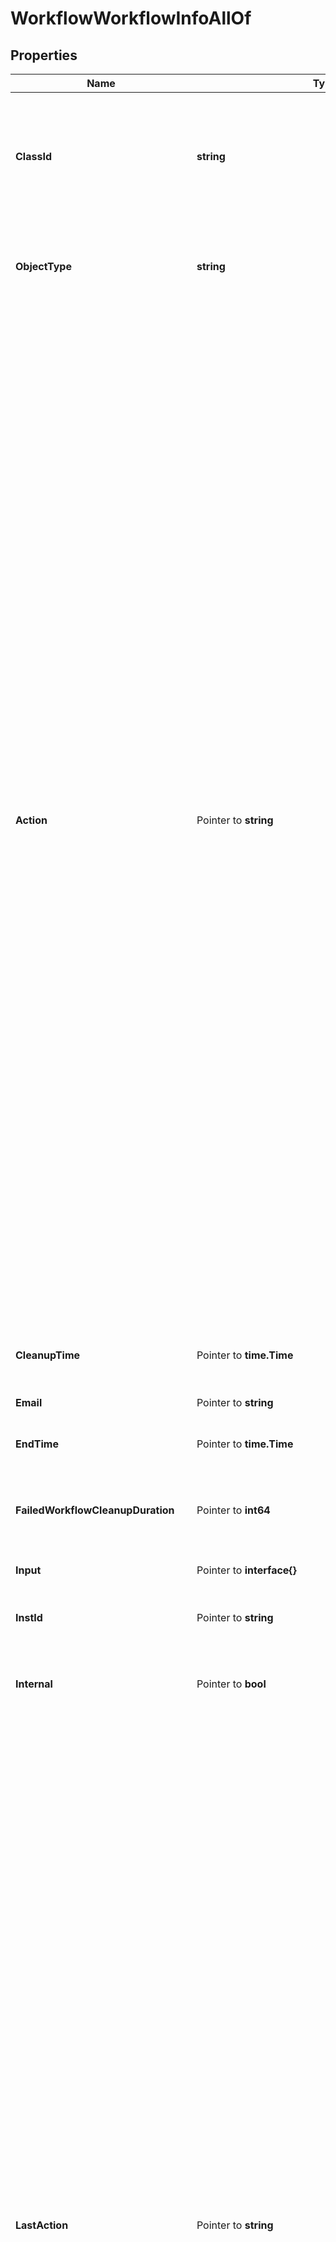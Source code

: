 # WorkflowWorkflowInfoAllOf

## Properties

Name | Type | Description | Notes
------------ | ------------- | ------------- | -------------
**ClassId** | **string** | The fully-qualified name of the instantiated, concrete type. This property is used as a discriminator to identify the type of the payload when marshaling and unmarshaling data. | [default to "workflow.WorkflowInfo"]
**ObjectType** | **string** | The fully-qualified name of the instantiated, concrete type. The value should be the same as the &#39;ClassId&#39; property. | [default to "workflow.WorkflowInfo"]
**Action** | Pointer to **string** | The action of the workflow such as start, cancel, retry, pause. * &#x60;None&#x60; - No action is set, this is the default value for action field. * &#x60;Create&#x60; - Create a new instance of the workflow but it does not start the execution of the workflow. Use the Start action to start execution of the workflow. * &#x60;Start&#x60; - Start a new execution of the workflow. * &#x60;Pause&#x60; - Pause the workflow, this can only be issued on workflows that are in running state. * &#x60;Resume&#x60; - Resume the workflow which was previously paused through pause action on the workflow. * &#x60;Retry&#x60; - Retry the workflow that has previously reached a final state and has the retryable property set to true. A running or waiting workflow cannot be retried. If the property retryFromTaskName is also passed along with this action, the workflow will be started from that specific task, otherwise the workflow will be restarted from the first task.  The task name in retryFromTaskName must be one of the tasks that completed or failed in the previous run. It is not possible to retry a workflow from a task which wasn&#39;t run in the previous iteration. * &#x60;RetryFailed&#x60; - Retry the workflow that has failed. A running or waiting workflow or a workflow that completed successfully cannot be retried. Only the tasks that failed in the previous run will be retried and the rest of workflow will be run. This action does not restart the workflow and also does not support retrying from a specific task. * &#x60;Cancel&#x60; - Cancel the workflow that is in running or waiting state. | [optional] [default to "None"]
**CleanupTime** | Pointer to **time.Time** | The time when the workflow info will be removed from database. | [optional] [readonly] 
**Email** | Pointer to **string** | The email address of the user who started this workflow. | [optional] [readonly] 
**EndTime** | Pointer to **time.Time** | The time when the workflow reached a final state. | [optional] [readonly] 
**FailedWorkflowCleanupDuration** | Pointer to **int64** | The duration in hours after which the workflow info for failed, terminated or timed out workflow will be removed from database. | [optional] [default to 2160]
**Input** | Pointer to **interface{}** | All the given inputs for the workflow. | [optional] 
**InstId** | Pointer to **string** | A workflow instance Id which is the unique identified for the workflow execution. | [optional] [readonly] 
**Internal** | Pointer to **bool** | Denotes if this workflow is internal and should be hidden from user view of running workflows. | [optional] 
**LastAction** | Pointer to **string** | The last action that was issued on the workflow is saved in this field. * &#x60;None&#x60; - No action is set, this is the default value for action field. * &#x60;Create&#x60; - Create a new instance of the workflow but it does not start the execution of the workflow. Use the Start action to start execution of the workflow. * &#x60;Start&#x60; - Start a new execution of the workflow. * &#x60;Pause&#x60; - Pause the workflow, this can only be issued on workflows that are in running state. * &#x60;Resume&#x60; - Resume the workflow which was previously paused through pause action on the workflow. * &#x60;Retry&#x60; - Retry the workflow that has previously reached a final state and has the retryable property set to true. A running or waiting workflow cannot be retried. If the property retryFromTaskName is also passed along with this action, the workflow will be started from that specific task, otherwise the workflow will be restarted from the first task.  The task name in retryFromTaskName must be one of the tasks that completed or failed in the previous run. It is not possible to retry a workflow from a task which wasn&#39;t run in the previous iteration. * &#x60;RetryFailed&#x60; - Retry the workflow that has failed. A running or waiting workflow or a workflow that completed successfully cannot be retried. Only the tasks that failed in the previous run will be retried and the rest of workflow will be run. This action does not restart the workflow and also does not support retrying from a specific task. * &#x60;Cancel&#x60; - Cancel the workflow that is in running or waiting state. | [optional] [readonly] [default to "None"]
**Message** | Pointer to [**[]WorkflowMessage**](WorkflowMessage.md) |  | [optional] 
**MetaVersion** | Pointer to **int64** | Version of the workflow metadata for which this workflow execution was started. | [optional] 
**Name** | Pointer to **string** | A name of the workflow execution instance. | [optional] 
**Output** | Pointer to **interface{}** | All the generated outputs for the workflow. | [optional] [readonly] 
**PauseReason** | Pointer to **string** | Denotes the reason workflow is in paused status. * &#x60;None&#x60; - Pause reason is none, which indicates there is no reason for the pause state. * &#x60;TaskWithWarning&#x60; - Pause reason indicates the workflow is in this state due to a task that has a status as completed with warnings. * &#x60;SystemMaintenance&#x60; - Pause reason indicates the workflow is in this state based on actions of system admin for maintenance. | [optional] [default to "None"]
**Progress** | Pointer to **float32** | This field indicates percentage of workflow task execution. | [optional] [readonly] 
**Properties** | Pointer to [**NullableWorkflowWorkflowInfoProperties**](WorkflowWorkflowInfoProperties.md) |  | [optional] 
**RetryFromTaskName** | Pointer to **string** | This field is applicable when Retry action is issued for a workflow which is in &#39;final&#39; state. When this field is not specified, the workflow will be retried from the start i.e., the first task. When this field is specified then the workflow will be retried from the specified task. This field should specify the task name which is the unique name of the task within the workflow. The task name must be one of the tasks that completed or failed in the previous run. It is not possible to retry a workflow from a task which wasn&#39;t run in the previous iteration. | [optional] 
**Src** | Pointer to **string** | The source microservice name which is the owner for this workflow. | [optional] [readonly] 
**StartTime** | Pointer to **time.Time** | The time when the workflow was started for execution. | [optional] [readonly] 
**Status** | Pointer to **string** | A status of the workflow (RUNNING, WAITING, COMPLETED, TIME_OUT, FAILED). | [optional] [readonly] 
**SuccessWorkflowCleanupDuration** | Pointer to **int64** | The duration in hours after which the workflow info for successful workflow will be removed from database. | [optional] [default to 2160]
**TraceId** | Pointer to **string** | The trace id to keep track of workflow execution. | [optional] [readonly] 
**Type** | Pointer to **string** | A type of the workflow (serverconfig, ansible_monitoring). | [optional] [readonly] 
**UserActionRequired** | Pointer to **bool** | Property will be set when an user action is required on the workflow. This can be because the workflow is waiting for a wait task to be updated, workflow is paused or workflow launched by a configuration object has failed and needs to be retried in order to complete successfully. | [optional] [readonly] [default to false]
**UserId** | Pointer to **string** | The user identifier which indicates the user that started this workflow. | [optional] [readonly] 
**Variable** | Pointer to **interface{}** | All the generated variables for the workflow. During workflow execution, the variables will be updated as per the variableParameters specified after each task execution. | [optional] [readonly] 
**WaitReason** | Pointer to **string** | Denotes the reason workflow is in waiting status. * &#x60;None&#x60; - Wait reason is none, which indicates there is no reason for the waiting state. * &#x60;GatherTasks&#x60; - Wait reason is gathering tasks, which indicates the workflow is in this state in order to gather tasks. * &#x60;Duplicate&#x60; - Wait reason is duplicate, which indicates the workflow is a duplicate of current running workflow. * &#x60;RateLimit&#x60; - Wait reason is rate limit, which indicates the workflow is rate limited by account/instance level throttling threshold. * &#x60;WaitTask&#x60; - Wait reason when there are one or more wait tasks in the workflow which are yet to receive a task status update. * &#x60;PendingRetryFailed&#x60; - Wait reason when the workflow is pending a RetryFailed action. * &#x60;WaitingToStart&#x60; - Workflow is waiting to start on workflow engine. | [optional] [default to "None"]
**WorkflowCtx** | Pointer to [**NullableWorkflowWorkflowCtx**](WorkflowWorkflowCtx.md) |  | [optional] 
**WorkflowMetaType** | Pointer to **string** | The type of workflow meta. Derived from the workflow meta that is used to launch this workflow instance. * &#x60;SystemDefined&#x60; - System defined workflow definition. * &#x60;UserDefined&#x60; - User defined workflow definition. * &#x60;Dynamic&#x60; - Dynamically defined workflow definition. | [optional] [default to "SystemDefined"]
**WorkflowTaskCount** | Pointer to **int64** | Total number of workflow tasks in this workflow. | [optional] [readonly] 
**WorkflowWorkerTaskCount** | Pointer to **int64** | Total number of worker tasks in this workflow. This count doesn&#39;t include the control tasks in the workflow. | [optional] [readonly] 
**Account** | Pointer to [**IamAccountRelationship**](IamAccountRelationship.md) |  | [optional] 
**AssociatedObject** | Pointer to [**MoBaseMoRelationship**](MoBaseMoRelationship.md) |  | [optional] 
**Organization** | Pointer to [**OrganizationOrganizationRelationship**](OrganizationOrganizationRelationship.md) |  | [optional] 
**ParentTaskInfo** | Pointer to [**WorkflowTaskInfoRelationship**](WorkflowTaskInfoRelationship.md) |  | [optional] 
**PendingDynamicWorkflowInfo** | Pointer to [**WorkflowPendingDynamicWorkflowInfoRelationship**](WorkflowPendingDynamicWorkflowInfoRelationship.md) |  | [optional] 
**Permission** | Pointer to [**IamPermissionRelationship**](IamPermissionRelationship.md) |  | [optional] 
**TaskInfos** | Pointer to [**[]WorkflowTaskInfoRelationship**](WorkflowTaskInfoRelationship.md) | An array of relationships to workflowTaskInfo resources. | [optional] [readonly] 
**WorkflowDefinition** | Pointer to [**WorkflowWorkflowDefinitionRelationship**](WorkflowWorkflowDefinitionRelationship.md) |  | [optional] 

## Methods

### NewWorkflowWorkflowInfoAllOf

`func NewWorkflowWorkflowInfoAllOf(classId string, objectType string, ) *WorkflowWorkflowInfoAllOf`

NewWorkflowWorkflowInfoAllOf instantiates a new WorkflowWorkflowInfoAllOf object
This constructor will assign default values to properties that have it defined,
and makes sure properties required by API are set, but the set of arguments
will change when the set of required properties is changed

### NewWorkflowWorkflowInfoAllOfWithDefaults

`func NewWorkflowWorkflowInfoAllOfWithDefaults() *WorkflowWorkflowInfoAllOf`

NewWorkflowWorkflowInfoAllOfWithDefaults instantiates a new WorkflowWorkflowInfoAllOf object
This constructor will only assign default values to properties that have it defined,
but it doesn't guarantee that properties required by API are set

### GetClassId

`func (o *WorkflowWorkflowInfoAllOf) GetClassId() string`

GetClassId returns the ClassId field if non-nil, zero value otherwise.

### GetClassIdOk

`func (o *WorkflowWorkflowInfoAllOf) GetClassIdOk() (*string, bool)`

GetClassIdOk returns a tuple with the ClassId field if it's non-nil, zero value otherwise
and a boolean to check if the value has been set.

### SetClassId

`func (o *WorkflowWorkflowInfoAllOf) SetClassId(v string)`

SetClassId sets ClassId field to given value.


### GetObjectType

`func (o *WorkflowWorkflowInfoAllOf) GetObjectType() string`

GetObjectType returns the ObjectType field if non-nil, zero value otherwise.

### GetObjectTypeOk

`func (o *WorkflowWorkflowInfoAllOf) GetObjectTypeOk() (*string, bool)`

GetObjectTypeOk returns a tuple with the ObjectType field if it's non-nil, zero value otherwise
and a boolean to check if the value has been set.

### SetObjectType

`func (o *WorkflowWorkflowInfoAllOf) SetObjectType(v string)`

SetObjectType sets ObjectType field to given value.


### GetAction

`func (o *WorkflowWorkflowInfoAllOf) GetAction() string`

GetAction returns the Action field if non-nil, zero value otherwise.

### GetActionOk

`func (o *WorkflowWorkflowInfoAllOf) GetActionOk() (*string, bool)`

GetActionOk returns a tuple with the Action field if it's non-nil, zero value otherwise
and a boolean to check if the value has been set.

### SetAction

`func (o *WorkflowWorkflowInfoAllOf) SetAction(v string)`

SetAction sets Action field to given value.

### HasAction

`func (o *WorkflowWorkflowInfoAllOf) HasAction() bool`

HasAction returns a boolean if a field has been set.

### GetCleanupTime

`func (o *WorkflowWorkflowInfoAllOf) GetCleanupTime() time.Time`

GetCleanupTime returns the CleanupTime field if non-nil, zero value otherwise.

### GetCleanupTimeOk

`func (o *WorkflowWorkflowInfoAllOf) GetCleanupTimeOk() (*time.Time, bool)`

GetCleanupTimeOk returns a tuple with the CleanupTime field if it's non-nil, zero value otherwise
and a boolean to check if the value has been set.

### SetCleanupTime

`func (o *WorkflowWorkflowInfoAllOf) SetCleanupTime(v time.Time)`

SetCleanupTime sets CleanupTime field to given value.

### HasCleanupTime

`func (o *WorkflowWorkflowInfoAllOf) HasCleanupTime() bool`

HasCleanupTime returns a boolean if a field has been set.

### GetEmail

`func (o *WorkflowWorkflowInfoAllOf) GetEmail() string`

GetEmail returns the Email field if non-nil, zero value otherwise.

### GetEmailOk

`func (o *WorkflowWorkflowInfoAllOf) GetEmailOk() (*string, bool)`

GetEmailOk returns a tuple with the Email field if it's non-nil, zero value otherwise
and a boolean to check if the value has been set.

### SetEmail

`func (o *WorkflowWorkflowInfoAllOf) SetEmail(v string)`

SetEmail sets Email field to given value.

### HasEmail

`func (o *WorkflowWorkflowInfoAllOf) HasEmail() bool`

HasEmail returns a boolean if a field has been set.

### GetEndTime

`func (o *WorkflowWorkflowInfoAllOf) GetEndTime() time.Time`

GetEndTime returns the EndTime field if non-nil, zero value otherwise.

### GetEndTimeOk

`func (o *WorkflowWorkflowInfoAllOf) GetEndTimeOk() (*time.Time, bool)`

GetEndTimeOk returns a tuple with the EndTime field if it's non-nil, zero value otherwise
and a boolean to check if the value has been set.

### SetEndTime

`func (o *WorkflowWorkflowInfoAllOf) SetEndTime(v time.Time)`

SetEndTime sets EndTime field to given value.

### HasEndTime

`func (o *WorkflowWorkflowInfoAllOf) HasEndTime() bool`

HasEndTime returns a boolean if a field has been set.

### GetFailedWorkflowCleanupDuration

`func (o *WorkflowWorkflowInfoAllOf) GetFailedWorkflowCleanupDuration() int64`

GetFailedWorkflowCleanupDuration returns the FailedWorkflowCleanupDuration field if non-nil, zero value otherwise.

### GetFailedWorkflowCleanupDurationOk

`func (o *WorkflowWorkflowInfoAllOf) GetFailedWorkflowCleanupDurationOk() (*int64, bool)`

GetFailedWorkflowCleanupDurationOk returns a tuple with the FailedWorkflowCleanupDuration field if it's non-nil, zero value otherwise
and a boolean to check if the value has been set.

### SetFailedWorkflowCleanupDuration

`func (o *WorkflowWorkflowInfoAllOf) SetFailedWorkflowCleanupDuration(v int64)`

SetFailedWorkflowCleanupDuration sets FailedWorkflowCleanupDuration field to given value.

### HasFailedWorkflowCleanupDuration

`func (o *WorkflowWorkflowInfoAllOf) HasFailedWorkflowCleanupDuration() bool`

HasFailedWorkflowCleanupDuration returns a boolean if a field has been set.

### GetInput

`func (o *WorkflowWorkflowInfoAllOf) GetInput() interface{}`

GetInput returns the Input field if non-nil, zero value otherwise.

### GetInputOk

`func (o *WorkflowWorkflowInfoAllOf) GetInputOk() (*interface{}, bool)`

GetInputOk returns a tuple with the Input field if it's non-nil, zero value otherwise
and a boolean to check if the value has been set.

### SetInput

`func (o *WorkflowWorkflowInfoAllOf) SetInput(v interface{})`

SetInput sets Input field to given value.

### HasInput

`func (o *WorkflowWorkflowInfoAllOf) HasInput() bool`

HasInput returns a boolean if a field has been set.

### SetInputNil

`func (o *WorkflowWorkflowInfoAllOf) SetInputNil(b bool)`

 SetInputNil sets the value for Input to be an explicit nil

### UnsetInput
`func (o *WorkflowWorkflowInfoAllOf) UnsetInput()`

UnsetInput ensures that no value is present for Input, not even an explicit nil
### GetInstId

`func (o *WorkflowWorkflowInfoAllOf) GetInstId() string`

GetInstId returns the InstId field if non-nil, zero value otherwise.

### GetInstIdOk

`func (o *WorkflowWorkflowInfoAllOf) GetInstIdOk() (*string, bool)`

GetInstIdOk returns a tuple with the InstId field if it's non-nil, zero value otherwise
and a boolean to check if the value has been set.

### SetInstId

`func (o *WorkflowWorkflowInfoAllOf) SetInstId(v string)`

SetInstId sets InstId field to given value.

### HasInstId

`func (o *WorkflowWorkflowInfoAllOf) HasInstId() bool`

HasInstId returns a boolean if a field has been set.

### GetInternal

`func (o *WorkflowWorkflowInfoAllOf) GetInternal() bool`

GetInternal returns the Internal field if non-nil, zero value otherwise.

### GetInternalOk

`func (o *WorkflowWorkflowInfoAllOf) GetInternalOk() (*bool, bool)`

GetInternalOk returns a tuple with the Internal field if it's non-nil, zero value otherwise
and a boolean to check if the value has been set.

### SetInternal

`func (o *WorkflowWorkflowInfoAllOf) SetInternal(v bool)`

SetInternal sets Internal field to given value.

### HasInternal

`func (o *WorkflowWorkflowInfoAllOf) HasInternal() bool`

HasInternal returns a boolean if a field has been set.

### GetLastAction

`func (o *WorkflowWorkflowInfoAllOf) GetLastAction() string`

GetLastAction returns the LastAction field if non-nil, zero value otherwise.

### GetLastActionOk

`func (o *WorkflowWorkflowInfoAllOf) GetLastActionOk() (*string, bool)`

GetLastActionOk returns a tuple with the LastAction field if it's non-nil, zero value otherwise
and a boolean to check if the value has been set.

### SetLastAction

`func (o *WorkflowWorkflowInfoAllOf) SetLastAction(v string)`

SetLastAction sets LastAction field to given value.

### HasLastAction

`func (o *WorkflowWorkflowInfoAllOf) HasLastAction() bool`

HasLastAction returns a boolean if a field has been set.

### GetMessage

`func (o *WorkflowWorkflowInfoAllOf) GetMessage() []WorkflowMessage`

GetMessage returns the Message field if non-nil, zero value otherwise.

### GetMessageOk

`func (o *WorkflowWorkflowInfoAllOf) GetMessageOk() (*[]WorkflowMessage, bool)`

GetMessageOk returns a tuple with the Message field if it's non-nil, zero value otherwise
and a boolean to check if the value has been set.

### SetMessage

`func (o *WorkflowWorkflowInfoAllOf) SetMessage(v []WorkflowMessage)`

SetMessage sets Message field to given value.

### HasMessage

`func (o *WorkflowWorkflowInfoAllOf) HasMessage() bool`

HasMessage returns a boolean if a field has been set.

### SetMessageNil

`func (o *WorkflowWorkflowInfoAllOf) SetMessageNil(b bool)`

 SetMessageNil sets the value for Message to be an explicit nil

### UnsetMessage
`func (o *WorkflowWorkflowInfoAllOf) UnsetMessage()`

UnsetMessage ensures that no value is present for Message, not even an explicit nil
### GetMetaVersion

`func (o *WorkflowWorkflowInfoAllOf) GetMetaVersion() int64`

GetMetaVersion returns the MetaVersion field if non-nil, zero value otherwise.

### GetMetaVersionOk

`func (o *WorkflowWorkflowInfoAllOf) GetMetaVersionOk() (*int64, bool)`

GetMetaVersionOk returns a tuple with the MetaVersion field if it's non-nil, zero value otherwise
and a boolean to check if the value has been set.

### SetMetaVersion

`func (o *WorkflowWorkflowInfoAllOf) SetMetaVersion(v int64)`

SetMetaVersion sets MetaVersion field to given value.

### HasMetaVersion

`func (o *WorkflowWorkflowInfoAllOf) HasMetaVersion() bool`

HasMetaVersion returns a boolean if a field has been set.

### GetName

`func (o *WorkflowWorkflowInfoAllOf) GetName() string`

GetName returns the Name field if non-nil, zero value otherwise.

### GetNameOk

`func (o *WorkflowWorkflowInfoAllOf) GetNameOk() (*string, bool)`

GetNameOk returns a tuple with the Name field if it's non-nil, zero value otherwise
and a boolean to check if the value has been set.

### SetName

`func (o *WorkflowWorkflowInfoAllOf) SetName(v string)`

SetName sets Name field to given value.

### HasName

`func (o *WorkflowWorkflowInfoAllOf) HasName() bool`

HasName returns a boolean if a field has been set.

### GetOutput

`func (o *WorkflowWorkflowInfoAllOf) GetOutput() interface{}`

GetOutput returns the Output field if non-nil, zero value otherwise.

### GetOutputOk

`func (o *WorkflowWorkflowInfoAllOf) GetOutputOk() (*interface{}, bool)`

GetOutputOk returns a tuple with the Output field if it's non-nil, zero value otherwise
and a boolean to check if the value has been set.

### SetOutput

`func (o *WorkflowWorkflowInfoAllOf) SetOutput(v interface{})`

SetOutput sets Output field to given value.

### HasOutput

`func (o *WorkflowWorkflowInfoAllOf) HasOutput() bool`

HasOutput returns a boolean if a field has been set.

### SetOutputNil

`func (o *WorkflowWorkflowInfoAllOf) SetOutputNil(b bool)`

 SetOutputNil sets the value for Output to be an explicit nil

### UnsetOutput
`func (o *WorkflowWorkflowInfoAllOf) UnsetOutput()`

UnsetOutput ensures that no value is present for Output, not even an explicit nil
### GetPauseReason

`func (o *WorkflowWorkflowInfoAllOf) GetPauseReason() string`

GetPauseReason returns the PauseReason field if non-nil, zero value otherwise.

### GetPauseReasonOk

`func (o *WorkflowWorkflowInfoAllOf) GetPauseReasonOk() (*string, bool)`

GetPauseReasonOk returns a tuple with the PauseReason field if it's non-nil, zero value otherwise
and a boolean to check if the value has been set.

### SetPauseReason

`func (o *WorkflowWorkflowInfoAllOf) SetPauseReason(v string)`

SetPauseReason sets PauseReason field to given value.

### HasPauseReason

`func (o *WorkflowWorkflowInfoAllOf) HasPauseReason() bool`

HasPauseReason returns a boolean if a field has been set.

### GetProgress

`func (o *WorkflowWorkflowInfoAllOf) GetProgress() float32`

GetProgress returns the Progress field if non-nil, zero value otherwise.

### GetProgressOk

`func (o *WorkflowWorkflowInfoAllOf) GetProgressOk() (*float32, bool)`

GetProgressOk returns a tuple with the Progress field if it's non-nil, zero value otherwise
and a boolean to check if the value has been set.

### SetProgress

`func (o *WorkflowWorkflowInfoAllOf) SetProgress(v float32)`

SetProgress sets Progress field to given value.

### HasProgress

`func (o *WorkflowWorkflowInfoAllOf) HasProgress() bool`

HasProgress returns a boolean if a field has been set.

### GetProperties

`func (o *WorkflowWorkflowInfoAllOf) GetProperties() WorkflowWorkflowInfoProperties`

GetProperties returns the Properties field if non-nil, zero value otherwise.

### GetPropertiesOk

`func (o *WorkflowWorkflowInfoAllOf) GetPropertiesOk() (*WorkflowWorkflowInfoProperties, bool)`

GetPropertiesOk returns a tuple with the Properties field if it's non-nil, zero value otherwise
and a boolean to check if the value has been set.

### SetProperties

`func (o *WorkflowWorkflowInfoAllOf) SetProperties(v WorkflowWorkflowInfoProperties)`

SetProperties sets Properties field to given value.

### HasProperties

`func (o *WorkflowWorkflowInfoAllOf) HasProperties() bool`

HasProperties returns a boolean if a field has been set.

### SetPropertiesNil

`func (o *WorkflowWorkflowInfoAllOf) SetPropertiesNil(b bool)`

 SetPropertiesNil sets the value for Properties to be an explicit nil

### UnsetProperties
`func (o *WorkflowWorkflowInfoAllOf) UnsetProperties()`

UnsetProperties ensures that no value is present for Properties, not even an explicit nil
### GetRetryFromTaskName

`func (o *WorkflowWorkflowInfoAllOf) GetRetryFromTaskName() string`

GetRetryFromTaskName returns the RetryFromTaskName field if non-nil, zero value otherwise.

### GetRetryFromTaskNameOk

`func (o *WorkflowWorkflowInfoAllOf) GetRetryFromTaskNameOk() (*string, bool)`

GetRetryFromTaskNameOk returns a tuple with the RetryFromTaskName field if it's non-nil, zero value otherwise
and a boolean to check if the value has been set.

### SetRetryFromTaskName

`func (o *WorkflowWorkflowInfoAllOf) SetRetryFromTaskName(v string)`

SetRetryFromTaskName sets RetryFromTaskName field to given value.

### HasRetryFromTaskName

`func (o *WorkflowWorkflowInfoAllOf) HasRetryFromTaskName() bool`

HasRetryFromTaskName returns a boolean if a field has been set.

### GetSrc

`func (o *WorkflowWorkflowInfoAllOf) GetSrc() string`

GetSrc returns the Src field if non-nil, zero value otherwise.

### GetSrcOk

`func (o *WorkflowWorkflowInfoAllOf) GetSrcOk() (*string, bool)`

GetSrcOk returns a tuple with the Src field if it's non-nil, zero value otherwise
and a boolean to check if the value has been set.

### SetSrc

`func (o *WorkflowWorkflowInfoAllOf) SetSrc(v string)`

SetSrc sets Src field to given value.

### HasSrc

`func (o *WorkflowWorkflowInfoAllOf) HasSrc() bool`

HasSrc returns a boolean if a field has been set.

### GetStartTime

`func (o *WorkflowWorkflowInfoAllOf) GetStartTime() time.Time`

GetStartTime returns the StartTime field if non-nil, zero value otherwise.

### GetStartTimeOk

`func (o *WorkflowWorkflowInfoAllOf) GetStartTimeOk() (*time.Time, bool)`

GetStartTimeOk returns a tuple with the StartTime field if it's non-nil, zero value otherwise
and a boolean to check if the value has been set.

### SetStartTime

`func (o *WorkflowWorkflowInfoAllOf) SetStartTime(v time.Time)`

SetStartTime sets StartTime field to given value.

### HasStartTime

`func (o *WorkflowWorkflowInfoAllOf) HasStartTime() bool`

HasStartTime returns a boolean if a field has been set.

### GetStatus

`func (o *WorkflowWorkflowInfoAllOf) GetStatus() string`

GetStatus returns the Status field if non-nil, zero value otherwise.

### GetStatusOk

`func (o *WorkflowWorkflowInfoAllOf) GetStatusOk() (*string, bool)`

GetStatusOk returns a tuple with the Status field if it's non-nil, zero value otherwise
and a boolean to check if the value has been set.

### SetStatus

`func (o *WorkflowWorkflowInfoAllOf) SetStatus(v string)`

SetStatus sets Status field to given value.

### HasStatus

`func (o *WorkflowWorkflowInfoAllOf) HasStatus() bool`

HasStatus returns a boolean if a field has been set.

### GetSuccessWorkflowCleanupDuration

`func (o *WorkflowWorkflowInfoAllOf) GetSuccessWorkflowCleanupDuration() int64`

GetSuccessWorkflowCleanupDuration returns the SuccessWorkflowCleanupDuration field if non-nil, zero value otherwise.

### GetSuccessWorkflowCleanupDurationOk

`func (o *WorkflowWorkflowInfoAllOf) GetSuccessWorkflowCleanupDurationOk() (*int64, bool)`

GetSuccessWorkflowCleanupDurationOk returns a tuple with the SuccessWorkflowCleanupDuration field if it's non-nil, zero value otherwise
and a boolean to check if the value has been set.

### SetSuccessWorkflowCleanupDuration

`func (o *WorkflowWorkflowInfoAllOf) SetSuccessWorkflowCleanupDuration(v int64)`

SetSuccessWorkflowCleanupDuration sets SuccessWorkflowCleanupDuration field to given value.

### HasSuccessWorkflowCleanupDuration

`func (o *WorkflowWorkflowInfoAllOf) HasSuccessWorkflowCleanupDuration() bool`

HasSuccessWorkflowCleanupDuration returns a boolean if a field has been set.

### GetTraceId

`func (o *WorkflowWorkflowInfoAllOf) GetTraceId() string`

GetTraceId returns the TraceId field if non-nil, zero value otherwise.

### GetTraceIdOk

`func (o *WorkflowWorkflowInfoAllOf) GetTraceIdOk() (*string, bool)`

GetTraceIdOk returns a tuple with the TraceId field if it's non-nil, zero value otherwise
and a boolean to check if the value has been set.

### SetTraceId

`func (o *WorkflowWorkflowInfoAllOf) SetTraceId(v string)`

SetTraceId sets TraceId field to given value.

### HasTraceId

`func (o *WorkflowWorkflowInfoAllOf) HasTraceId() bool`

HasTraceId returns a boolean if a field has been set.

### GetType

`func (o *WorkflowWorkflowInfoAllOf) GetType() string`

GetType returns the Type field if non-nil, zero value otherwise.

### GetTypeOk

`func (o *WorkflowWorkflowInfoAllOf) GetTypeOk() (*string, bool)`

GetTypeOk returns a tuple with the Type field if it's non-nil, zero value otherwise
and a boolean to check if the value has been set.

### SetType

`func (o *WorkflowWorkflowInfoAllOf) SetType(v string)`

SetType sets Type field to given value.

### HasType

`func (o *WorkflowWorkflowInfoAllOf) HasType() bool`

HasType returns a boolean if a field has been set.

### GetUserActionRequired

`func (o *WorkflowWorkflowInfoAllOf) GetUserActionRequired() bool`

GetUserActionRequired returns the UserActionRequired field if non-nil, zero value otherwise.

### GetUserActionRequiredOk

`func (o *WorkflowWorkflowInfoAllOf) GetUserActionRequiredOk() (*bool, bool)`

GetUserActionRequiredOk returns a tuple with the UserActionRequired field if it's non-nil, zero value otherwise
and a boolean to check if the value has been set.

### SetUserActionRequired

`func (o *WorkflowWorkflowInfoAllOf) SetUserActionRequired(v bool)`

SetUserActionRequired sets UserActionRequired field to given value.

### HasUserActionRequired

`func (o *WorkflowWorkflowInfoAllOf) HasUserActionRequired() bool`

HasUserActionRequired returns a boolean if a field has been set.

### GetUserId

`func (o *WorkflowWorkflowInfoAllOf) GetUserId() string`

GetUserId returns the UserId field if non-nil, zero value otherwise.

### GetUserIdOk

`func (o *WorkflowWorkflowInfoAllOf) GetUserIdOk() (*string, bool)`

GetUserIdOk returns a tuple with the UserId field if it's non-nil, zero value otherwise
and a boolean to check if the value has been set.

### SetUserId

`func (o *WorkflowWorkflowInfoAllOf) SetUserId(v string)`

SetUserId sets UserId field to given value.

### HasUserId

`func (o *WorkflowWorkflowInfoAllOf) HasUserId() bool`

HasUserId returns a boolean if a field has been set.

### GetVariable

`func (o *WorkflowWorkflowInfoAllOf) GetVariable() interface{}`

GetVariable returns the Variable field if non-nil, zero value otherwise.

### GetVariableOk

`func (o *WorkflowWorkflowInfoAllOf) GetVariableOk() (*interface{}, bool)`

GetVariableOk returns a tuple with the Variable field if it's non-nil, zero value otherwise
and a boolean to check if the value has been set.

### SetVariable

`func (o *WorkflowWorkflowInfoAllOf) SetVariable(v interface{})`

SetVariable sets Variable field to given value.

### HasVariable

`func (o *WorkflowWorkflowInfoAllOf) HasVariable() bool`

HasVariable returns a boolean if a field has been set.

### SetVariableNil

`func (o *WorkflowWorkflowInfoAllOf) SetVariableNil(b bool)`

 SetVariableNil sets the value for Variable to be an explicit nil

### UnsetVariable
`func (o *WorkflowWorkflowInfoAllOf) UnsetVariable()`

UnsetVariable ensures that no value is present for Variable, not even an explicit nil
### GetWaitReason

`func (o *WorkflowWorkflowInfoAllOf) GetWaitReason() string`

GetWaitReason returns the WaitReason field if non-nil, zero value otherwise.

### GetWaitReasonOk

`func (o *WorkflowWorkflowInfoAllOf) GetWaitReasonOk() (*string, bool)`

GetWaitReasonOk returns a tuple with the WaitReason field if it's non-nil, zero value otherwise
and a boolean to check if the value has been set.

### SetWaitReason

`func (o *WorkflowWorkflowInfoAllOf) SetWaitReason(v string)`

SetWaitReason sets WaitReason field to given value.

### HasWaitReason

`func (o *WorkflowWorkflowInfoAllOf) HasWaitReason() bool`

HasWaitReason returns a boolean if a field has been set.

### GetWorkflowCtx

`func (o *WorkflowWorkflowInfoAllOf) GetWorkflowCtx() WorkflowWorkflowCtx`

GetWorkflowCtx returns the WorkflowCtx field if non-nil, zero value otherwise.

### GetWorkflowCtxOk

`func (o *WorkflowWorkflowInfoAllOf) GetWorkflowCtxOk() (*WorkflowWorkflowCtx, bool)`

GetWorkflowCtxOk returns a tuple with the WorkflowCtx field if it's non-nil, zero value otherwise
and a boolean to check if the value has been set.

### SetWorkflowCtx

`func (o *WorkflowWorkflowInfoAllOf) SetWorkflowCtx(v WorkflowWorkflowCtx)`

SetWorkflowCtx sets WorkflowCtx field to given value.

### HasWorkflowCtx

`func (o *WorkflowWorkflowInfoAllOf) HasWorkflowCtx() bool`

HasWorkflowCtx returns a boolean if a field has been set.

### SetWorkflowCtxNil

`func (o *WorkflowWorkflowInfoAllOf) SetWorkflowCtxNil(b bool)`

 SetWorkflowCtxNil sets the value for WorkflowCtx to be an explicit nil

### UnsetWorkflowCtx
`func (o *WorkflowWorkflowInfoAllOf) UnsetWorkflowCtx()`

UnsetWorkflowCtx ensures that no value is present for WorkflowCtx, not even an explicit nil
### GetWorkflowMetaType

`func (o *WorkflowWorkflowInfoAllOf) GetWorkflowMetaType() string`

GetWorkflowMetaType returns the WorkflowMetaType field if non-nil, zero value otherwise.

### GetWorkflowMetaTypeOk

`func (o *WorkflowWorkflowInfoAllOf) GetWorkflowMetaTypeOk() (*string, bool)`

GetWorkflowMetaTypeOk returns a tuple with the WorkflowMetaType field if it's non-nil, zero value otherwise
and a boolean to check if the value has been set.

### SetWorkflowMetaType

`func (o *WorkflowWorkflowInfoAllOf) SetWorkflowMetaType(v string)`

SetWorkflowMetaType sets WorkflowMetaType field to given value.

### HasWorkflowMetaType

`func (o *WorkflowWorkflowInfoAllOf) HasWorkflowMetaType() bool`

HasWorkflowMetaType returns a boolean if a field has been set.

### GetWorkflowTaskCount

`func (o *WorkflowWorkflowInfoAllOf) GetWorkflowTaskCount() int64`

GetWorkflowTaskCount returns the WorkflowTaskCount field if non-nil, zero value otherwise.

### GetWorkflowTaskCountOk

`func (o *WorkflowWorkflowInfoAllOf) GetWorkflowTaskCountOk() (*int64, bool)`

GetWorkflowTaskCountOk returns a tuple with the WorkflowTaskCount field if it's non-nil, zero value otherwise
and a boolean to check if the value has been set.

### SetWorkflowTaskCount

`func (o *WorkflowWorkflowInfoAllOf) SetWorkflowTaskCount(v int64)`

SetWorkflowTaskCount sets WorkflowTaskCount field to given value.

### HasWorkflowTaskCount

`func (o *WorkflowWorkflowInfoAllOf) HasWorkflowTaskCount() bool`

HasWorkflowTaskCount returns a boolean if a field has been set.

### GetWorkflowWorkerTaskCount

`func (o *WorkflowWorkflowInfoAllOf) GetWorkflowWorkerTaskCount() int64`

GetWorkflowWorkerTaskCount returns the WorkflowWorkerTaskCount field if non-nil, zero value otherwise.

### GetWorkflowWorkerTaskCountOk

`func (o *WorkflowWorkflowInfoAllOf) GetWorkflowWorkerTaskCountOk() (*int64, bool)`

GetWorkflowWorkerTaskCountOk returns a tuple with the WorkflowWorkerTaskCount field if it's non-nil, zero value otherwise
and a boolean to check if the value has been set.

### SetWorkflowWorkerTaskCount

`func (o *WorkflowWorkflowInfoAllOf) SetWorkflowWorkerTaskCount(v int64)`

SetWorkflowWorkerTaskCount sets WorkflowWorkerTaskCount field to given value.

### HasWorkflowWorkerTaskCount

`func (o *WorkflowWorkflowInfoAllOf) HasWorkflowWorkerTaskCount() bool`

HasWorkflowWorkerTaskCount returns a boolean if a field has been set.

### GetAccount

`func (o *WorkflowWorkflowInfoAllOf) GetAccount() IamAccountRelationship`

GetAccount returns the Account field if non-nil, zero value otherwise.

### GetAccountOk

`func (o *WorkflowWorkflowInfoAllOf) GetAccountOk() (*IamAccountRelationship, bool)`

GetAccountOk returns a tuple with the Account field if it's non-nil, zero value otherwise
and a boolean to check if the value has been set.

### SetAccount

`func (o *WorkflowWorkflowInfoAllOf) SetAccount(v IamAccountRelationship)`

SetAccount sets Account field to given value.

### HasAccount

`func (o *WorkflowWorkflowInfoAllOf) HasAccount() bool`

HasAccount returns a boolean if a field has been set.

### GetAssociatedObject

`func (o *WorkflowWorkflowInfoAllOf) GetAssociatedObject() MoBaseMoRelationship`

GetAssociatedObject returns the AssociatedObject field if non-nil, zero value otherwise.

### GetAssociatedObjectOk

`func (o *WorkflowWorkflowInfoAllOf) GetAssociatedObjectOk() (*MoBaseMoRelationship, bool)`

GetAssociatedObjectOk returns a tuple with the AssociatedObject field if it's non-nil, zero value otherwise
and a boolean to check if the value has been set.

### SetAssociatedObject

`func (o *WorkflowWorkflowInfoAllOf) SetAssociatedObject(v MoBaseMoRelationship)`

SetAssociatedObject sets AssociatedObject field to given value.

### HasAssociatedObject

`func (o *WorkflowWorkflowInfoAllOf) HasAssociatedObject() bool`

HasAssociatedObject returns a boolean if a field has been set.

### GetOrganization

`func (o *WorkflowWorkflowInfoAllOf) GetOrganization() OrganizationOrganizationRelationship`

GetOrganization returns the Organization field if non-nil, zero value otherwise.

### GetOrganizationOk

`func (o *WorkflowWorkflowInfoAllOf) GetOrganizationOk() (*OrganizationOrganizationRelationship, bool)`

GetOrganizationOk returns a tuple with the Organization field if it's non-nil, zero value otherwise
and a boolean to check if the value has been set.

### SetOrganization

`func (o *WorkflowWorkflowInfoAllOf) SetOrganization(v OrganizationOrganizationRelationship)`

SetOrganization sets Organization field to given value.

### HasOrganization

`func (o *WorkflowWorkflowInfoAllOf) HasOrganization() bool`

HasOrganization returns a boolean if a field has been set.

### GetParentTaskInfo

`func (o *WorkflowWorkflowInfoAllOf) GetParentTaskInfo() WorkflowTaskInfoRelationship`

GetParentTaskInfo returns the ParentTaskInfo field if non-nil, zero value otherwise.

### GetParentTaskInfoOk

`func (o *WorkflowWorkflowInfoAllOf) GetParentTaskInfoOk() (*WorkflowTaskInfoRelationship, bool)`

GetParentTaskInfoOk returns a tuple with the ParentTaskInfo field if it's non-nil, zero value otherwise
and a boolean to check if the value has been set.

### SetParentTaskInfo

`func (o *WorkflowWorkflowInfoAllOf) SetParentTaskInfo(v WorkflowTaskInfoRelationship)`

SetParentTaskInfo sets ParentTaskInfo field to given value.

### HasParentTaskInfo

`func (o *WorkflowWorkflowInfoAllOf) HasParentTaskInfo() bool`

HasParentTaskInfo returns a boolean if a field has been set.

### GetPendingDynamicWorkflowInfo

`func (o *WorkflowWorkflowInfoAllOf) GetPendingDynamicWorkflowInfo() WorkflowPendingDynamicWorkflowInfoRelationship`

GetPendingDynamicWorkflowInfo returns the PendingDynamicWorkflowInfo field if non-nil, zero value otherwise.

### GetPendingDynamicWorkflowInfoOk

`func (o *WorkflowWorkflowInfoAllOf) GetPendingDynamicWorkflowInfoOk() (*WorkflowPendingDynamicWorkflowInfoRelationship, bool)`

GetPendingDynamicWorkflowInfoOk returns a tuple with the PendingDynamicWorkflowInfo field if it's non-nil, zero value otherwise
and a boolean to check if the value has been set.

### SetPendingDynamicWorkflowInfo

`func (o *WorkflowWorkflowInfoAllOf) SetPendingDynamicWorkflowInfo(v WorkflowPendingDynamicWorkflowInfoRelationship)`

SetPendingDynamicWorkflowInfo sets PendingDynamicWorkflowInfo field to given value.

### HasPendingDynamicWorkflowInfo

`func (o *WorkflowWorkflowInfoAllOf) HasPendingDynamicWorkflowInfo() bool`

HasPendingDynamicWorkflowInfo returns a boolean if a field has been set.

### GetPermission

`func (o *WorkflowWorkflowInfoAllOf) GetPermission() IamPermissionRelationship`

GetPermission returns the Permission field if non-nil, zero value otherwise.

### GetPermissionOk

`func (o *WorkflowWorkflowInfoAllOf) GetPermissionOk() (*IamPermissionRelationship, bool)`

GetPermissionOk returns a tuple with the Permission field if it's non-nil, zero value otherwise
and a boolean to check if the value has been set.

### SetPermission

`func (o *WorkflowWorkflowInfoAllOf) SetPermission(v IamPermissionRelationship)`

SetPermission sets Permission field to given value.

### HasPermission

`func (o *WorkflowWorkflowInfoAllOf) HasPermission() bool`

HasPermission returns a boolean if a field has been set.

### GetTaskInfos

`func (o *WorkflowWorkflowInfoAllOf) GetTaskInfos() []WorkflowTaskInfoRelationship`

GetTaskInfos returns the TaskInfos field if non-nil, zero value otherwise.

### GetTaskInfosOk

`func (o *WorkflowWorkflowInfoAllOf) GetTaskInfosOk() (*[]WorkflowTaskInfoRelationship, bool)`

GetTaskInfosOk returns a tuple with the TaskInfos field if it's non-nil, zero value otherwise
and a boolean to check if the value has been set.

### SetTaskInfos

`func (o *WorkflowWorkflowInfoAllOf) SetTaskInfos(v []WorkflowTaskInfoRelationship)`

SetTaskInfos sets TaskInfos field to given value.

### HasTaskInfos

`func (o *WorkflowWorkflowInfoAllOf) HasTaskInfos() bool`

HasTaskInfos returns a boolean if a field has been set.

### SetTaskInfosNil

`func (o *WorkflowWorkflowInfoAllOf) SetTaskInfosNil(b bool)`

 SetTaskInfosNil sets the value for TaskInfos to be an explicit nil

### UnsetTaskInfos
`func (o *WorkflowWorkflowInfoAllOf) UnsetTaskInfos()`

UnsetTaskInfos ensures that no value is present for TaskInfos, not even an explicit nil
### GetWorkflowDefinition

`func (o *WorkflowWorkflowInfoAllOf) GetWorkflowDefinition() WorkflowWorkflowDefinitionRelationship`

GetWorkflowDefinition returns the WorkflowDefinition field if non-nil, zero value otherwise.

### GetWorkflowDefinitionOk

`func (o *WorkflowWorkflowInfoAllOf) GetWorkflowDefinitionOk() (*WorkflowWorkflowDefinitionRelationship, bool)`

GetWorkflowDefinitionOk returns a tuple with the WorkflowDefinition field if it's non-nil, zero value otherwise
and a boolean to check if the value has been set.

### SetWorkflowDefinition

`func (o *WorkflowWorkflowInfoAllOf) SetWorkflowDefinition(v WorkflowWorkflowDefinitionRelationship)`

SetWorkflowDefinition sets WorkflowDefinition field to given value.

### HasWorkflowDefinition

`func (o *WorkflowWorkflowInfoAllOf) HasWorkflowDefinition() bool`

HasWorkflowDefinition returns a boolean if a field has been set.


[[Back to Model list]](../README.md#documentation-for-models) [[Back to API list]](../README.md#documentation-for-api-endpoints) [[Back to README]](../README.md)



